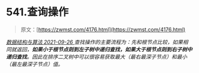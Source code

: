 <!--yml
category: 未分类
date: 0001-01-01 00:00:00
-->

# 541.查询操作

> 原文：[https://zwmst.com/4176.html](https://zwmst.com/4176.html)

   [ *数据结构与算法* ](https://zwmst.com/%e6%95%b0%e6%8d%ae%e7%bb%93%e6%9e%84%e4%b8%8e%e7%ae%97%e6%b3%95)*[ <time datetime="2021-09-27T01:11:12+08:00"> 2021-09-26 </time> ](https://zwmst.com/4176.html)  查找操作的主要流程为：先和根节点比较，如果相同就返回，**如果小于根节点则到左子树中递归查找，如果大于根节点则到右子树中递归查找**。因此在排序二叉树中可以很容易获取最大（最右最深子节点）和最小（最左最深子节点）值。*